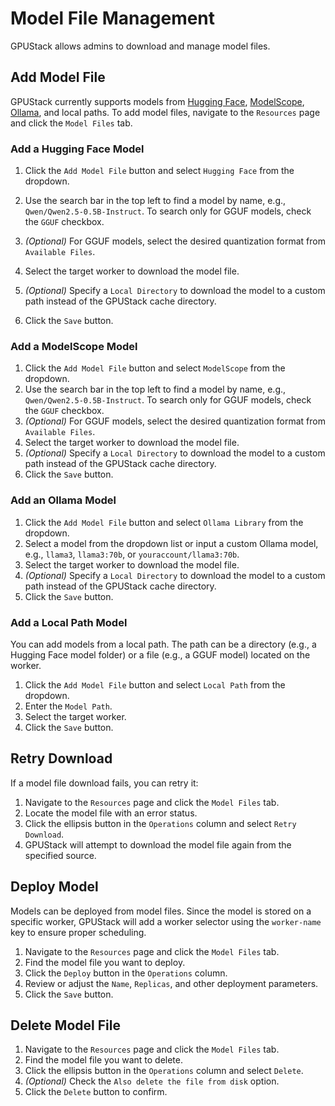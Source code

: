 # Model File Management

GPUStack allows admins to download and manage model files.

## Add Model File

GPUStack currently supports models from [Hugging Face](https://huggingface.co), [ModelScope](https://modelscope.cn), [Ollama](https://ollama.com/library), and local paths. To add model files, navigate to the `Resources` page and click the `Model Files` tab.

### Add a Hugging Face Model

1. Click the `Add Model File` button and select `Hugging Face` from the dropdown.
2. Use the search bar in the top left to find a model by name, e.g., `Qwen/Qwen2.5-0.5B-Instruct`. To search only for GGUF models, check the `GGUF` checkbox.

3. _(Optional)_ For GGUF models, select the desired quantization format from `Available Files`.
4. Select the target worker to download the model file.
5. _(Optional)_ Specify a `Local Directory` to download the model to a custom path instead of the GPUStack cache directory.
6. Click the `Save` button.

### Add a ModelScope Model

1. Click the `Add Model File` button and select `ModelScope` from the dropdown.
2. Use the search bar in the top left to find a model by name, e.g., `Qwen/Qwen2.5-0.5B-Instruct`. To search only for GGUF models, check the `GGUF` checkbox.
3. _(Optional)_ For GGUF models, select the desired quantization format from `Available Files`.
4. Select the target worker to download the model file.
5. _(Optional)_ Specify a `Local Directory` to download the model to a custom path instead of the GPUStack cache directory.
6. Click the `Save` button.

### Add an Ollama Model

1. Click the `Add Model File` button and select `Ollama Library` from the dropdown.
2. Select a model from the dropdown list or input a custom Ollama model, e.g., `llama3`, `llama3:70b`, or `youraccount/llama3:70b`.
3. Select the target worker to download the model file.
4. _(Optional)_ Specify a `Local Directory` to download the model to a custom path instead of the GPUStack cache directory.
5. Click the `Save` button.

### Add a Local Path Model

You can add models from a local path. The path can be a directory (e.g., a Hugging Face model folder) or a file (e.g., a GGUF model) located on the worker.

1. Click the `Add Model File` button and select `Local Path` from the dropdown.
2. Enter the `Model Path`.
3. Select the target worker.
4. Click the `Save` button.

## Retry Download

If a model file download fails, you can retry it:

1. Navigate to the `Resources` page and click the `Model Files` tab.
2. Locate the model file with an error status.
3. Click the ellipsis button in the `Operations` column and select `Retry Download`.
4. GPUStack will attempt to download the model file again from the specified source.

## Deploy Model

Models can be deployed from model files. Since the model is stored on a specific worker, GPUStack will add a worker selector using the `worker-name` key to ensure proper scheduling.

1. Navigate to the `Resources` page and click the `Model Files` tab.
2. Find the model file you want to deploy.
3. Click the `Deploy` button in the `Operations` column.
4. Review or adjust the `Name`, `Replicas`, and other deployment parameters.
5. Click the `Save` button.

## Delete Model File

1. Navigate to the `Resources` page and click the `Model Files` tab.
2. Find the model file you want to delete.
3. Click the ellipsis button in the `Operations` column and select `Delete`.
4. _(Optional)_ Check the `Also delete the file from disk` option.
5. Click the `Delete` button to confirm.
